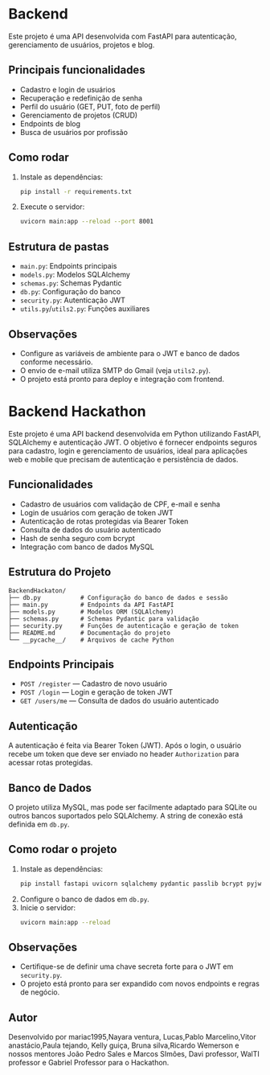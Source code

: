 # Backend

Este projeto é uma API desenvolvida com FastAPI para autenticação, gerenciamento de usuários, projetos e blog.

## Principais funcionalidades
- Cadastro e login de usuários
- Recuperação e redefinição de senha
- Perfil do usuário (GET, PUT, foto de perfil)
- Gerenciamento de projetos (CRUD)
- Endpoints de blog
- Busca de usuários por profissão

## Como rodar
1. Instale as dependências:
   ```bash
   pip install -r requirements.txt
   ```
2. Execute o servidor:
   ```bash
   uvicorn main:app --reload --port 8001
   ```

## Estrutura de pastas
- `main.py`: Endpoints principais
- `models.py`: Modelos SQLAlchemy
- `schemas.py`: Schemas Pydantic
- `db.py`: Configuração do banco
- `security.py`: Autenticação JWT
- `utils.py`/`utils2.py`: Funções auxiliares

## Observações
- Configure as variáveis de ambiente para o JWT e banco de dados conforme necessário.
- O envio de e-mail utiliza SMTP do Gmail (veja `utils2.py`).
- O projeto está pronto para deploy e integração com frontend.
# Backend Hackathon

Este projeto é uma API backend desenvolvida em Python utilizando FastAPI, SQLAlchemy e autenticação JWT. O objetivo é fornecer endpoints seguros para cadastro, login e gerenciamento de usuários, ideal para aplicações web e mobile que precisam de autenticação e persistência de dados.

## Funcionalidades

- Cadastro de usuários com validação de CPF, e-mail e senha
- Login de usuários com geração de token JWT
- Autenticação de rotas protegidas via Bearer Token
- Consulta de dados do usuário autenticado
- Hash de senha seguro com bcrypt
- Integração com banco de dados MySQL

## Estrutura do Projeto

```
BackendHackaton/
├── db.py           # Configuração do banco de dados e sessão
├── main.py         # Endpoints da API FastAPI
├── models.py       # Modelos ORM (SQLAlchemy)
├── schemas.py      # Schemas Pydantic para validação
├── security.py     # Funções de autenticação e geração de token
├── README.md       # Documentação do projeto
└── __pycache__/    # Arquivos de cache Python
```

## Endpoints Principais

- `POST /register` — Cadastro de novo usuário
- `POST /login` — Login e geração de token JWT
- `GET /users/me` — Consulta de dados do usuário autenticado

## Autenticação

A autenticação é feita via Bearer Token (JWT). Após o login, o usuário recebe um token que deve ser enviado no header `Authorization` para acessar rotas protegidas.

## Banco de Dados

O projeto utiliza MySQL, mas pode ser facilmente adaptado para SQLite ou outros bancos suportados pelo SQLAlchemy. A string de conexão está definida em `db.py`.

## Como rodar o projeto

1. Instale as dependências:
   ```bash
   pip install fastapi uvicorn sqlalchemy pydantic passlib bcrypt pyjwt mysql-connector-python
   ```
2. Configure o banco de dados em `db.py`.
3. Inicie o servidor:
   ```bash
   uvicorn main:app --reload
   ```

## Observações

- Certifique-se de definir uma chave secreta forte para o JWT em `security.py`.
- O projeto está pronto para ser expandido com novos endpoints e regras de negócio.

## Autor

Desenvolvido por mariac1995,Nayara ventura, Lucas,Pablo Marcelino,Vitor anastácio,Paula tejando, Kelly guiça, Bruna silva,Ricardo Wemerson e nossos mentores João Pedro Sales e Marcos SImôes, Davi professor, WalTI professor e Gabriel Professor para o Hackathon.
